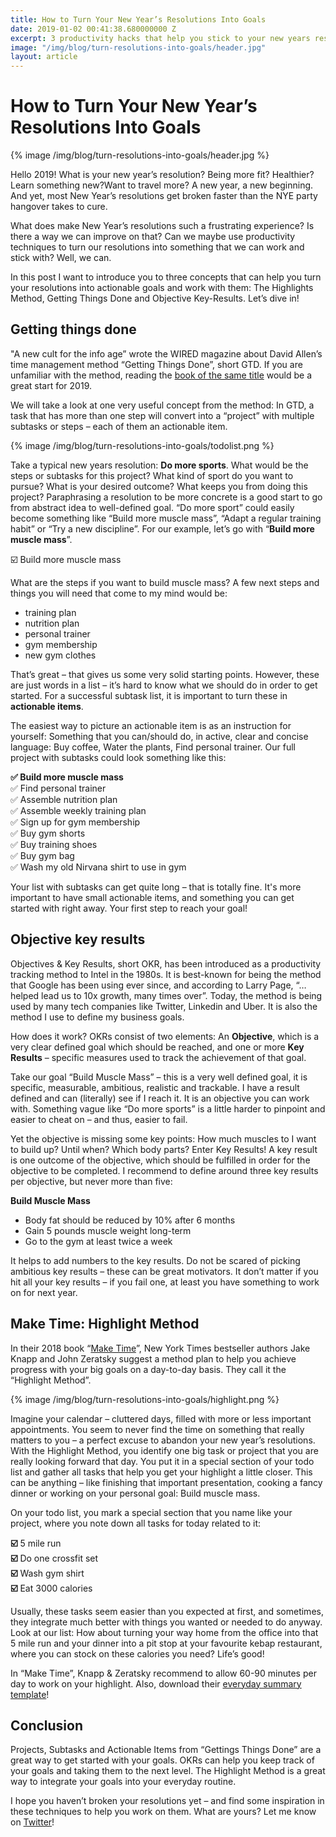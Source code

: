 ```yaml
---
title: How to Turn Your New Year’s Resolutions Into Goals
date: 2019-01-02 00:41:38.680000000 Z
excerpt: 3 productivity hacks that help you stick to your new years resolutions 
image: "/img/blog/turn-resolutions-into-goals/header.jpg"
layout: article
---
```


# How to Turn Your New Year’s Resolutions Into Goals

{% image /img/blog/turn-resolutions-into-goals/header.jpg %}

Hello 2019! What is your new year’s resolution? Being more fit? Healthier? Learn something new?Want to travel more? A new year, a new beginning. And yet, most New Year’s resolutions get broken faster than the NYE party hangover takes to cure.

What does make New Year’s resolutions such a frustrating experience? Is there a way we can improve on that? Can we maybe use productivity techniques to turn our resolutions into something that we can work and stick with? Well, we can.

In this post I want to introduce you to three concepts that can help you turn your resolutions into actionable goals and work with them: The Highlights Method, Getting Things Done and Objective Key-Results. Let’s dive in!

## Getting things done

"A new cult for the info age” wrote the WIRED magazine about David Allen’s time management method “Getting Things Done”, short GTD. If you are unfamiliar with the method, reading the [book of the same title](https://www.amazon.com/Getting-Things-Done-Stress-Free-Productivity/dp/0143126563/ref=sr_1_1) would be a great start for 2019. 

We will take a look at one very useful concept from the method: In GTD, a task that has more than one step will convert into a “project” with multiple subtasks or steps – each of them an actionable item.

{% image /img/blog/turn-resolutions-into-goals/todolist.png %}

Take a typical new years resolution: **Do more sports**. 
What would be the steps or subtasks for this project? What kind of sport do you want to pursue? What is your desired outcome? What keeps you from doing this project?
Paraphrasing a resolution to be more concrete is a good start to go from abstract idea to well-defined goal. “Do more sport” could easily become something like “Build more muscle mass”, “Adapt a regular training habit” or “Try a new discipline”. For our example, let’s go with “**Build more muscle mass**”.

☑️ Build more muscle mass

What are the steps if you want to build muscle mass? A few next steps and things you will need that come to my mind would be:

- training plan
- nutrition plan
- personal trainer
- gym membership
- new gym clothes

That’s great – that gives us some very solid starting points. However, these are just words in a list – it’s hard to know what we should do in order to get started. For a successful subtask list, it is important to turn these in **actionable items**. 

The easiest way to picture an actionable item is as an instruction for yourself: Something that you can/should do, in active, clear and concise language: Buy coffee, Water the plants, Find personal trainer. Our full project with subtasks could look something like this:

**✅ Build more muscle mass**<br>
✅ Find personal trainer<br>
✅ Assemble nutrition plan<br>
✅ Assemble weekly training plan<br>
✅ Sign up for gym membership<br>
✅ Buy gym shorts<br>
✅ Buy training shoes<br>
✅ Buy gym bag<br>
✅ Wash my old Nirvana shirt to use in gym<br>

Your list with subtasks can get quite long – that is totally fine. It's more important to have small actionable items, and something you can get started with right away. Your first step to reach your goal!

## Objective key results

Objectives & Key Results, short OKR, has been introduced as a productivity tracking method to Intel in the 1980s. It is best-known for being the method that Google has been using ever since, and according to Larry Page, “… helped lead us to 10x growth, many times over”. Today, the method is being used by many tech companies like Twitter, Linkedin and Uber. It is also the method I use to define my business goals.

How does it work? OKRs consist of two elements: An **Objective**, which is a very clear defined goal which should be reached, and one or more **Key Results** – specific measures used to track the achievement of that goal.

Take our goal “Build Muscle Mass” – this is a very well defined goal, it is specific, measurable, ambitious, realistic and trackable. I have a result defined and can (literally) see if I reach it. It is an objective you can work with. Something vague like “Do more sports” is a little harder to pinpoint and easier to cheat on – and thus, easier to fail.

Yet the objective is missing some key points: How much muscles to I want to build up? Until when? Which body parts? Enter Key Results! A key result is one outcome of the objective, which should be fulfilled in order for the objective to be completed. I recommend to define around three key results per objective, but never more than five:

**Build Muscle Mass**

- Body fat should be reduced by 10% after 6 months
- Gain 5 pounds muscle weight long-term
- Go to the gym at least twice a week

It helps to add numbers to the key results. Do not be scared of picking ambitious key results – these can be great motivators. It don’t matter if you hit all your key results – if you fail one, at least you have something to work on for next year. 

## Make Time: Highlight Method

In their 2018 book “[Make Time](https://www.amazon.com/Make-Time-Focus-Matters-Every/dp/0525572422/ref=sr_1_1)”, New York Times bestseller authors Jake Knapp and John Zeratsky suggest a method plan to help you achieve progress with your big goals on a day-to-day basis. They call it the “Highlight Method”.

{% image /img/blog/turn-resolutions-into-goals/highlight.png %}

Imagine your calendar – cluttered days, filled with more or less important appointments. You seem to never find the time on something that really matters to you – a perfect excuse to abandon your new year’s resolutions. With the Highlight Method, you identify one big task or project that you are really looking forward that day. You put it in a special section of your todo list and gather all tasks that help you get your highlight a little closer. This can be anything – like finishing that important presentation, cooking a fancy dinner or working on your personal goal: Build muscle mass.

On your todo list, you mark a special section that you name like your project, where you note down all tasks for today related to it:

**☑️** 5 mile run<br>
**☑️** Do one crossfit set<br>
**☑️** Wash gym shirt<br>
**☑️** Eat 3000 calories

Usually, these tasks seem easier than you expected at first, and sometimes, they integrate much better with things you wanted or needed to do anyway. Look at our list: How about turning your way home from the office into that 5 mile run and your dinner into a pit stop at your favourite kebap restaurant, where you can stock on these calories you need? Life’s good!

In “Make Time”, Knapp & Zeratsky recommend to allow 60-90 minutes per day to work on your highlight. Also, download their [everyday summary template](https://maketimebook.com/tools/)!

## Conclusion

Projects, Subtasks and Actionable Items from “Gettings Things Done” are a great way to get started with your goals. OKRs can help you keep track of your goals and taking them to the next level. The Highlight Method is a great way to integrate your goals into your everyday routine.

I hope you haven’t broken your resolutions yet – and find some inspiration in these techniques to help you work on them. What are yours? Let me know on [Twitter](https://twitter.com/johannesippen/)!

